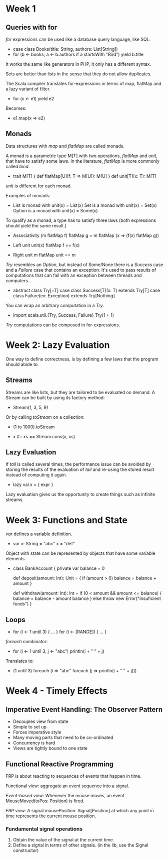 # Week 1

## Queries with for
_for_ expressions can be used like a database query language, like SQL.

* case class Books(title: String, authors: List[String])
* for (b <- books; a <- b.authors if a startsWith "Bird") yield b.title

It works the same like generators in PHP, it only has a different syntax.

Sets are better than lists in the sense that they do not allow duplicates.

The Scala compiler translates for-expressions in terms of map, flatMap and a
lazy variant of filter.

* for (x <- e1) yield e2

Becomes:

*  e1.map(x => e2)


## Monads

Data structures with _map_ and _flatMap_ are called monads.

A monad is a parametric type M[T] with two operations, _flatMap_ and _unit_, that
have to satisfy some laws. In the literature, _flatMap_ is more commonly called _bind_.

* trait M[T] {
    def flatMap[U](f: T => M[U]): M[U]
  }
  def unit[T](x: T): M[T]

_unit_ is different for each monad.

Examples of monads:

* List is monad with unit(x) = List(x)
  Set is a monad with unit(x) = Set(x)
  Option is a monad with unit(x) = Some(x)

To qualify as a monad, a type has to satisfy three laws (both expressions should yield the same result.)

- Associativity
  (m flatMap f) flatMap g = m flatMap (x => (f(x) flatMap g))

- Left unit
  unit(x) flatMap f == f(x)

- Right unit
  m flatMap unit == m

_Try_ resembles an _Option_, but instead of Some/None there is a _Success_ case
and a _Failure_ case that contains an exception. It's used to pass results of
computations that can fail with an exception between threads and computers.

* abstract class Try[+T]
  case class Success[T](x: T)       extends Try[T]
  case class Failure(ex: Exception) extends Try[Nothing]

You can wrap an arbitrary computation in a _Try_.

* import scala.util.{Try, Success, Failure}
  Try(1 + 1)

_Try_ computations can be composed in for-expressions.



# Week 2: Lazy Evaluation
One way to define correctness, is by defining a few laws that the program should
abide to.


## Streams
Streams are like lists, but they are tailored to be evaluated on demand.
A Stream can be built by using its factory method:

* Stream(1, 3, 5, 9)

Or by calling _toStream_ on a collection:

* (1 to 1000).toStream

* x #:: xs == Stream.cons(x, xs)


## Lazy Evaluation
If _tail_ is called several times, the performance issue can be avoided by storing
the results of the evaluation of _tail_ and re-using the stored result instead of
computing it again.

* lazy val x = { expr }

Lazy evaluation gives us the opportunity to create things such as infinite streams.



# Week 3: Functions and State
_var_ defines a variable definition.

* var x: String = "abc"
  x = "def"

Object with state can be represented by objects that have some variable elements.

* class BankAccount {
    private var balance = 0

    def deposit(amount: Int): Unit = {
      if (amount > 0) balance = balance + amount
    }

    def withdraw(amount: Int): Int =
      if (0 < amount && amount <= balance) {
        balance = balance - amount
        balance
      } else throw new Error("Insuficient funds")
  }


## Loops
* for (i <- 1 until 3) { ... }
  for (i <- [RANGE]) { ... }

_foreach_ combinator:

* for (i <- 1 until 3; j <- "abc") println(i + " " + j)

Translates to:

* (1 until 3) foreach (i => "abc" foreach (j => println(i + " " + j)))



# Week 4 - Timely Effects

## Imperative Event Handling: The Observer Pattern
* Decouples view from state
* Simple to set up
* Forces imperative style
* Many moving parts that need to be co-ordinated
* Concurrency is hard
* Views are tightly bound to one state


## Functional Reactive Programming
FRP is about reacting to sequences of events that happen in time.

Functional view: aggregate an event sequence into a signal.

_Event-based view:_
  Whenever the mouse moves, an event
    MouseMoved(toPos: Position)
  is fired.

_FRP view:_
  A signal
    mousePosition: Signal[Position]
  at which any point in time represents the current mouse position.

### Fundamental signal operations
1. Obtain the value of the signal at the current time.
2. Define a signal in terms of other signals. (in the lib, use the Signal constructor)